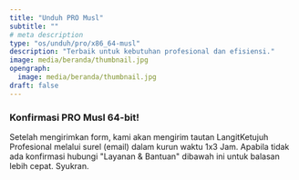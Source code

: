 ```yaml
---
title: "Unduh PRO Musl"
subtitle: ""
# meta description
type: "os/unduh/pro/x86_64-musl"
description: "Terbaik untuk kebutuhan profesional dan efisiensi."
image: media/beranda/thumbnail.jpg
opengraph:
  image: media/beranda/thumbnail.jpg
draft: false
---
```


### Konfirmasi PRO Musl 64-bit!
Setelah mengirimkan form, kami akan mengirim tautan LangitKetujuh Profesional melalui surel (email) dalam kurun waktu 1x3 Jam. Apabila tidak ada konfirmasi hubungi "Layanan & Bantuan" dibawah ini untuk balasan lebih cepat. Syukran.
